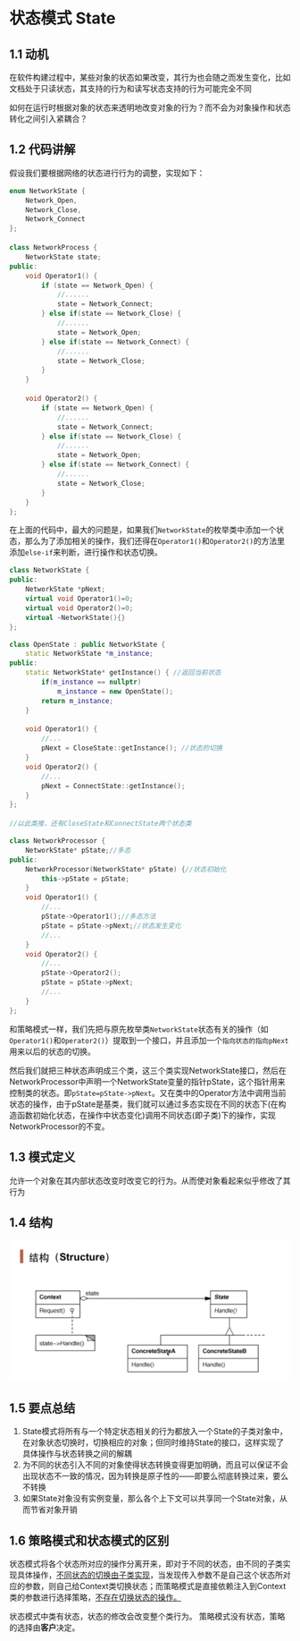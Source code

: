 # 状态模式 State

## 1.1 动机

在软件构建过程中，某些对象的状态如果改变，其行为也会随之而发生变化，比如文档处于只读状态，其支持的行为和读写状态支持的行为可能完全不同

如何在运行时根据对象的状态来透明地改变对象的行为？而不会为对象操作和状态转化之间引入紧耦合？

## 1.2 代码讲解

假设我们要根据网络的状态进行行为的调整，实现如下：

```c++
enum NetworkState {
    Network_Open,
    Network_Close,
    Network_Connect
};

class NetworkProcess {
    NetworkState state;
public:
    void Operator1() {
        if (state == Network_Open) {
            //......
            state = Network_Connect;
        } else if(state == Network_Close) {
            //......
            state = Network_Open;
        } else if(state == Network_Connect) {
            //......
            state = Network_Close;
        }
    }
    
    void Operator2() {
        if (state == Network_Open) {
            //......
            state = Network_Connect;
        } else if(state == Network_Close) {
            //......
            state = Network_Open;
        } else if(state == Network_Connect) {
            //......
            state = Network_Close;
        }
    }
};
```

在上面的代码中，最大的问题是，如果我们`NetworkState`的枚举类中添加一个状态，那么为了添加相关的操作，我们还得在`Operator1()`和`Operator2()`的方法里添加`else-if`来判断，进行操作和状态切换。

```c++
class NetworkState {
public:
	NetworkState *pNext;
    virtual void Operator1()=0;
    virtual void Operator2()=0;
    virtual ~NetworkState(){}
};
```

```c++
class OpenState : public NetworkState {
	static NetworkState *m_instance;
public:
    static NetworkState* getInstance() { //返回当前状态
        if(m_instance == nullptr)
            m_instance = new OpenState();
        return m_instance;
    }
    
    void Operator1() {
        //...
        pNext = CloseState::getInstance(); //状态的切换
    }
    void Operator2() {
        //...
        pNext = ConnectState::getInstance();
    }
};

//以此类推，还有CloseState和ConnectState两个状态类
```

```c++
class NetworkProcessor {
    NetworkState* pState;//多态
public:
    NetworkProcessor(NetworkState* pState) {//状态初始化
        this->pState = pState;
    }
    void Operator1() {
        //...
        pState->Operator1();//多态方法
        pState = pState->pNext;//状态发生变化
        //...
    }
    void Operator2() {
        //...
        pState->Operator2();
        pState = pState->pNext;
        //...
    }
};
```

和策略模式一样，我们先把与原先枚举类`NetworkState`状态有关的操作（如`Operator1()`和`Operator2()`）提取到一个接口，并且添加一个`指向状态的指向pNext`用来以后的状态的切换。

然后我们就把三种状态声明成三个类，这三个类实现NetworkState接口，然后在NetworkProcessor中声明一个NetworkState变量的指针pState，这个指针用来控制类的状态。即`pState=pState->pNext`。又在类中的Operator方法中调用当前状态的操作，由于pState是基类，我们就可以通过多态实现在不同的状态下(在构造函数初始化状态，在操作中状态变化)调用不同状态(即子类)下的操作，实现NetworkProcessor的不变。

## 1.3 模式定义

允许一个对象在其内部状态改变时改变它的行为。从而使对象看起来似乎修改了其行为

## 1.4 结构

![](../img/状态模式结构.png)

## 1.5 要点总结

1. State模式将所有与一个特定状态相关的行为都放入一个State的子类对象中，在对象状态切换时，切换相应的对象；但同时维持State的接口，这样实现了具体操作与状态转换之间的解耦
2. 为不同的状态引入不同的对象使得状态转换变得更加明确，而且可以保证不会出现状态不一致的情况，因为转换是原子性的——即要么彻底转换过来，要么不转换
3. 如果State对象没有实例变量，那么各个上下文可以共享同一个State对象，从而节省对象开销

## 1.6 策略模式和状态模式的区别

状态模式将各个状态所对应的操作分离开来，即对于不同的状态，由不同的子类实现具体操作，<u>不同状态的切换由子类实现</u>，当发现传入参数不是自己这个状态所对应的参数，则自己给Context类切换状态；而策略模式是直接依赖注入到Context类的参数进行选择策略，<u>不存在切换状态的操作。</u>

状态模式中类有状态，状态的修改会改变整个类行为。
策略模式没有状态，策略的选择由**客户**决定。

